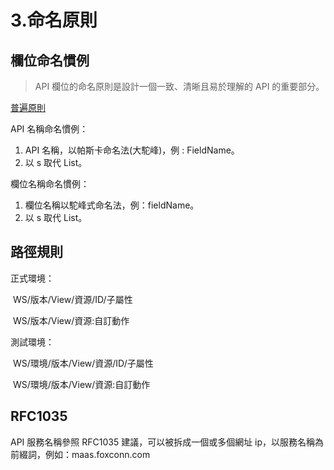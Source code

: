 # 3.命名原則

## 欄位命名慣例

> API 欄位的命名原則是設計一個一致、清晰且易於理解的 API 的重要部分。

[普遍原則](./General_Policy.md)

API 名稱命名慣例：

1. API 名稱，以帕斯卡命名法(大駝峰)，例 : FieldName。
2. 以 s 取代 List。

欄位名稱命名慣例：

1. 欄位名稱以駝峰式命名法，例：fieldName。
2. 以 s 取代 List。

## 路徑規則

正式環境：

​ WS/版本/View/資源/ID/子屬性

​ WS/版本/View/資源:自訂動作

測試環境：

​ WS/環境/版本/View/資源/ID/子屬性

​ WS/環境/版本/View/資源:自訂動作

## RFC1035

API 服務名稱參照 RFC1035 建議，可以被拆成一個或多個網址 ip，以服務名稱為前綴詞，例如：maas.foxconn.com

